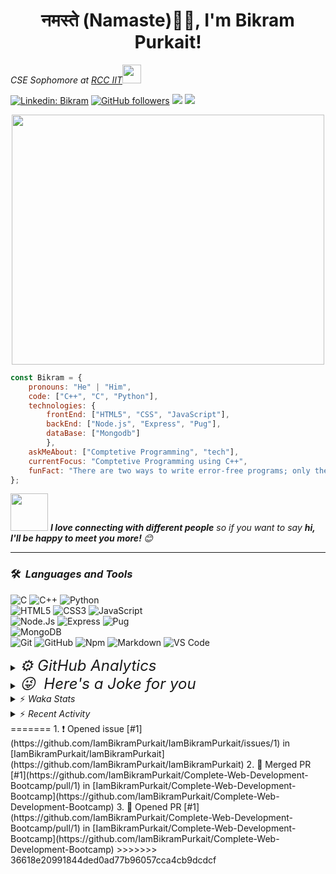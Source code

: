<h1 align="center">नमस्ते (Namaste)🙏🏻, I'm Bikram Purkait! </h1>

<p><em>CSE Sophomore at <a href="https://www.rcciit.org/">RCC IIT</a><img src="https://media.giphy.com/media/WUlplcMpOCEmTGBtBW/giphy.gif" width="30"> 
</em></p>

[![Linkedin: Bikram](https://img.shields.io/badge/-bikram-blue?style=flat-square&logo=Linkedin&logoColor=white&link=https://www.linkedin.com/in/bikram-purkait-5463861a8/)](https://www.linkedin.com/in/bikram-purkait-5463861a8/)
[![GitHub followers](https://img.shields.io/github/followers/IamBikramPurkait?label=Follow&style=social)](https://github.com/IamBikramPurkait)
![](https://komarev.com/ghpvc/?username=IamBikramPurkait&color=blueviolet&style=flat)
<a href="mailto:bkrmprkt@gmail.com"><img src="https://img.shields.io/badge/-bikram-D14836?style=flat&logo=Gmail&logoColor=white"/></a>

<p align="center">
  <img width="500" height="400" src="https://cdn.dribbble.com/users/1059583/screenshots/4171367/coding-freak.gif">
</p>

```javascript
const Bikram = {
    pronouns: "He" | "Him",
    code: ["C++", "C", "Python"],
    technologies: {
        frontEnd: ["HTML5", "CSS", "JavaScript"],
        backEnd: ["Node.js", "Express", "Pug"],
        dataBase: ["Mongodb"]
        },
    askMeAbout: ["Comptetive Programming", "tech"],
    currentFocus: "Comptetive Programming using C++",
    funFact: "There are two ways to write error-free programs; only the third one works"
};
```

<img src="https://media.giphy.com/media/LnQjpWaON8nhr21vNW/giphy.gif" width="60"> <em><b>I love connecting with different people</b> so if you want to say <b>hi, I'll be happy to meet you more! </b> 😊</em>

***

### 🛠 &nbsp;<em>Languages and Tools</em>

![C](https://img.shields.io/badge/C-00599C?style=for-the-badge&logo=c&logoColor=white)
![C++](https://img.shields.io/badge/C%2B%2B-00599C?style=for-the-badge&logo=c%2B%2B&logoColor=white)
![Python](http://img.shields.io/badge/-Python-3776AB?style=for-the-badge&logo=python&logoColor=ffffff)
<br>
![HTML5](https://img.shields.io/badge/-HTML5-%23E44D27?style=for-the-badge&logo=html5&logoColor=ffffff)
![CSS3](https://img.shields.io/badge/-CSS3-%231572B6?style=for-the-badge&logo=css3)
![JavaScript](https://img.shields.io/badge/-JavaScript-%23F7DF1C?style=for-the-badge&logo=javascript&logoColor=000000&labelColor=%23F7DF1C&color=%23FFCE5A)
<br>
![Node.Js](https://img.shields.io/badge/-Node.js-%23E44D27?style=for-the-badge&logo=Node.js&logoColor=ffffff)
![Express](https://img.shields.io/badge/-Express-%231572B6?style=for-the-badge&logo=Express)
![Pug](https://img.shields.io/badge/-pug-%23F7DF1C?style=for-the-badge&logo=pug&logoColor=000000&labelColor=%23F7DF1C&color=%23FFCE5A)
<br>
![MongoDB](https://img.shields.io/badge/MongoDB-4EA94B?style=for-the-badge&logo=mongodb&logoColor=white)
<br>
![Git](https://img.shields.io/badge/-Git-%23F05032?style=for-the-badge&logo=git&logoColor=%23ffffff)
![GitHub](https://img.shields.io/badge/-GitHub-181717?style=for-the-badge&logo=github)
![Npm](https://img.shields.io/badge/-npm-CB3837?style=for-the-badge&logo=npm)
![Markdown](https://img.shields.io/badge/Markdown-000000?style=for-the-badge&logo=markdown&logoColor=white)
![VS Code](http://img.shields.io/badge/-VS%20Code-007ACC?style=for-the-badge&logo=visual-studio-code&logoColor=ffffff)
<br>




<details><summary><em><span style="font-size:1.5rem">⚙ GitHub Analytics</span></em></summary>
<br>
<p align="center">
<a href="https://github.com/IamBikramPurkait">

![Bikram's GitHub Stats](https://github-readme-stats.vercel.app/api?username=IamBikramPurkait&theme=chartreuse-dark&show_icons=true&include_all_commits=true&count_private=true)
<img height="180em" src="https://github-readme-stats-eight-theta.vercel.app/api/top-langs/?username=IamBikramPurkait&layout=compact&langs_count=12&theme=chartreuse-dark"/>
<img height="180em" src="https://github-readme-stats.vercel.app/api/wakatime?username=IamBikramPukait&theme=chartreuse-dark"/>
[![GitHub Streak](http://github-readme-streak-stats.herokuapp.com?user=IamBikramPurkait&theme=chartreuse-dark)](https://git.io/streak-stats)
</a>
</p>
</details>

<details><summary><em><span style="font-size:1.5rem">😜 &nbsp;<em>Here's a Joke for you</em></span></em></summary>

![Jokes Card](https://readme-jokes.vercel.app/api)

</details>

<!--START_SECTION:waka-->
<!--END_SECTION:waka-->

<details>
<summary>⚡ <em>Waka Stats</em></summary>
<!--START_SECTION:activity-->
<<<<<<< HEAD
<!--END_SECTION:activity-->
</details>


<details>
<summary>⚡ <em>Recent Activity</em></summary>
<!--START_SECTION:activity-->
<!--END_SECTION:activity-->
</details>
=======
1. ❗️ Opened issue [#1](https://github.com/IamBikramPurkait/IamBikramPurkait/issues/1) in [IamBikramPurkait/IamBikramPurkait](https://github.com/IamBikramPurkait/IamBikramPurkait)
2. 🎉 Merged PR [#1](https://github.com/IamBikramPurkait/Complete-Web-Development-Bootcamp/pull/1) in [IamBikramPurkait/Complete-Web-Development-Bootcamp](https://github.com/IamBikramPurkait/Complete-Web-Development-Bootcamp)
3. 💪 Opened PR [#1](https://github.com/IamBikramPurkait/Complete-Web-Development-Bootcamp/pull/1) in [IamBikramPurkait/Complete-Web-Development-Bootcamp](https://github.com/IamBikramPurkait/Complete-Web-Development-Bootcamp)
<!--END_SECTION:activity-->
>>>>>>> 36618e20991844ded0ad77b96057cca4cb9dcdcf

